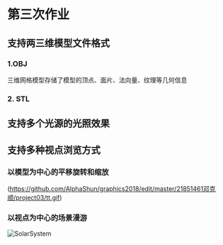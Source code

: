 # 第三次作业

## 支持两三维模型文件格式

### 1.OBJ
三维网格模型存储了模型的顶点、面片、法向量、纹理等几何信息

### 2. STL



## 支持多个光源的光照效果

## 支持多种视点浏览方式

### 以模型为中心的平移旋转和缩放

(https://github.com/AlphaShun/graphics2018/edit/master/21851461邓克顺/project03/tt.gif)
### 以视点为中心的场景漫游



![SolarSystem](http://i.imgur.com/iY0HtjV.png)
